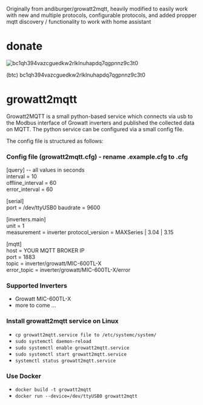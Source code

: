 Originally from andiburger/growatt2mqtt, heavily modified to easily work with new and multiple protocols, configurable protocols, and added propper mqtt discovery / functionality to work with home assistant

# donate
![bc1qh394vazcguedkw2rlklnuhapdq7qgpnnz9c3t0](https://github.com/HotNoob/growatt2mqtt-hotnoob/blob/main/donate_to_hotnoob.png?raw=true)

(btc) bc1qh394vazcguedkw2rlklnuhapdq7qgpnnz9c3t0

# growatt2mqtt

Growatt2MQTT is a small python-based service which connects via usb to the Modbus interface of Growatt inverters and published the collected data on MQTT.
The python service can be configured via a small config file.

The config file is structured as follows:

### Config file (growatt2mqtt.cfg) - rename .example.cfg to .cfg
[query] -- all values in seconds  
interval = 10  
offline_interval = 60  
error_interval = 60

[serial]  
port = /dev/ttyUSB0
baudrate = 9600  

[inverters.main]  
unit = 1  
measurement = inverter 
protocol_version = MAXSeries | 3.04 | 3.15

[mqtt]  
host = YOUR MQTT BROKER IP  
port = 1883  
topic = inverter/growatt/MIC-600TL-X  
error_topic = inverter/growatt/MIC-600TL-X/error  

### Supported Inverters  
- Growatt MIC-600TL-X  
- more to come ...  

### Install growatt2mqtt service on Linux
- ```cp growatt2mqtt.service file to /etc/systemc/system/```
- ```sudo systemctl daemon-reload```
- ```sudo systemctl enable growatt2mqtt.service```
- ```sudo systemctl start growatt2mqtt.service```
- ```systemctl status growatt2mqtt.service```

### Use Docker
- ```docker build -t growatt2mqtt ```
- ```docker run --device=/dev/ttyUSB0 growatt2mqtt```
